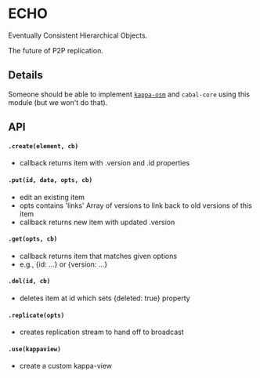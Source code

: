 # ECHO

Eventually Consistent Hierarchical Objects.

The future of P2P replication.

## Details

Someone should be able to implement [`kappa-osm`](https://github.com/digidem/kappa-osm) and `cabal-core` using this
module (but we won't do that).

## API

#### `.create(element, cb)`
  - callback returns item with .version and .id properties
#### `.put(id, data, opts, cb)` 
  - edit an existing item
  - opts contains 'links' Array of versions to link back to old versions of
  this item
  - callback returns new item with updated .version 
#### `.get(opts, cb)`
  - callback returns item that matches given options
  - e.g., {id: ...} or {version: ...}
#### `.del(id, cb)`
  - deletes item at id which sets {deleted: true} property
#### `.replicate(opts)`
  - creates replication stream to hand off to broadcast
#### `.use(kappaview)`
  - create a custom kappa-view


